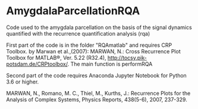# AmygdalaParcellationRQA
Code used to the amygdala parcellation on the basis of the signal dynamics quantified with the recurrence quantification analysis (rqa)


First part of the code is in the folder "RQAmatlab" and requires CRP Toolbox. by Marwan et al.,(2007): MARWAN, N.: Cross Recurrence Plot Toolbox for MATLAB®, Ver. 5.22 (R32.4), http://tocsy.pik-potsdam.de/CRPtoolbox/. The main function is performRQA

Second part of the code requires Anaconda Jupyter Notebook for Python 3.6 or higher.

MARWAN, N., Romano, M. C., Thiel, M., Kurths, J.: Recurrence Plots for the Analysis of Complex Systems, Physics Reports, 438(5-6), 2007, 237-329.
